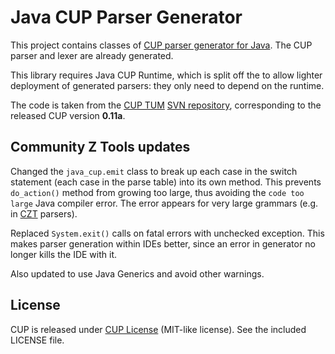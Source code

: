 # Java CUP Parser Generator

This project contains classes of [CUP parser generator for Java][cup-tum].
The CUP parser and lexer are already generated.

This library requires Java CUP Runtime, which is split off the to allow
lighter deployment of generated parsers: they only need to depend on the runtime.

The code is taken from the [CUP TUM][cup-tum] [SVN repository][cup-svn],
corresponding to the released CUP version **0.11a**.

[cup-tum]: http://www2.cs.tum.edu/projects/cup/
[cup-svn]: https://www2.in.tum.de/repos/cup/develop/


## Community Z Tools updates

Changed the `java_cup.emit` class to break up each case in the switch statement
(each case in the parse table) into its own method. This prevents `do_action()`
method from growing too large, thus avoiding the `code too large` Java compiler
error. The error appears for very large grammars (e.g. in [CZT][czt] parsers).

Replaced `System.exit()` calls on fatal errors with unchecked exception. 
This makes parser generation within IDEs better, since an error in generator no
longer kills the IDE with it.

Also updated to use Java Generics and avoid other warnings.

[czt]: http://czt.sourceforge.net/parser


## License

CUP is released under [CUP License][cup-license] (MIT-like license).
See the included LICENSE file.

[cup-license]: http://www2.cs.tum.edu/projects/cup/licence.html

